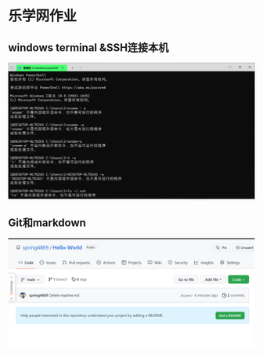 # 乐学网作业

## windows terminal &SSH连接本机

![image-20220509182901665](pic\image-20220509182901665.png)

## Git和markdown

![image-20220509183724122](pic\image-20220509183724122.png)